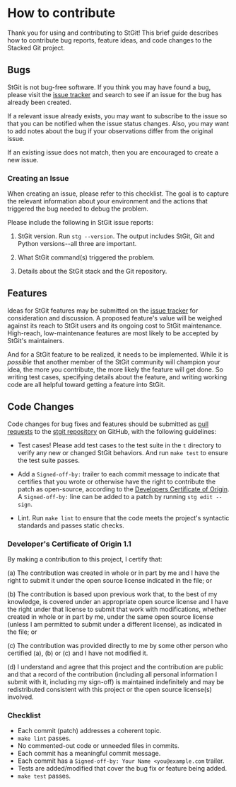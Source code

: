 # How to contribute

Thank you for using and contributing to StGit! This brief guide
describes how to contribute bug reports, feature ideas, and code changes
to the Stacked Git project.

## Bugs

StGit is not bug-free software. If you think you may have found a bug,
please visit the [issue tracker](https://github.com/stacked-git/stgit/issues)
and search to see if an issue for the bug has already been created.

If a relevant issue already exists, you may want to subscribe to the
issue so that you can be notified when the issue status changes. Also,
you may want to add notes about the bug if your observations differ
from the original issue.

If an existing issue does not match, then you are encouraged to create a
new issue.

### Creating an Issue

When creating an issue, please refer to this checklist. The goal is to
capture the relevant information about your environment and the actions
that triggered the bug needed to debug the problem.

Please include the following in StGit issue reports:

1. StGit version. Run `stg --version`. The output includes StGit, Git
   and Python versions--all three are important.

2. What StGit command(s) triggered the problem.

3. Details about the StGit stack and the Git repository.


## Features

Ideas for StGit features may be submitted on the [issue
tracker][issue-tracker] for consideration and discussion. A proposed
feature's value will be weighed against its reach to StGit users and its
ongoing cost to StGit maintenance. High-reach, low-maintenance features
are most likely to be accepted by StGit's maintainers.

And for a StGit feature to be realized, it needs to be implemented.
While it is *possible* that another member of the StGit community will
champion your idea, the more you contribute, the more likely the feature
will get done. So writing test cases, specifying details about the
feature, and writing working code are all helpful toward getting a
feature into StGit.

[issue-tracker]: https://github.com/stacked-git/stgit/issues


## Code Changes

Code changes for bug fixes and features should be submitted as [pull
requests][PR] to the [stgit repository][stgit-repo] on GitHub, with the
following guidelines:

[PR]: https://help.github.com/en/github/collaborating-with-issues-and-pull-requests
[stgit-repo]: https://github.com/stacked-git/stgit

- Test cases! Please add test cases to the test suite in the `t`
  directory to verify any new or changed StGit behaviors. And run `make
  test` to ensure the test suite passes.
  
- Add a `Signed-off-by:` trailer to each commit message to indicate that
  certifies that you wrote or otherwise have the right to contribute the
  patch as open-source, according to the [Developers Certificate of
  Origin](#developers-certificate-of-origin-11). A `Signed-off-by:` line
  can be added to a patch by running `stg edit --sign`.
  
- Lint. Run `make lint` to ensure that the code meets the project's
  syntactic standards and passes static checks.
  
### Developer's Certificate of Origin 1.1

By making a contribution to this project, I certify that:

(a) The contribution was created in whole or in part by me and
    I have the right to submit it under the open source
    license indicated in the file; or

(b) The contribution is based upon previous work that, to the
    best of my knowledge, is covered under an appropriate open
    source license and I have the right under that license to
    submit that work with modifications, whether created in
    whole or in part by me, under the same open source license
    (unless I am permitted to submit under a different
    license), as indicated in the file; or

(c) The contribution was provided directly to me by some other
    person who certified (a), (b) or (c) and I have not
    modified it.

(d) I understand and agree that this project and the
    contribution are public and that a record of the
    contribution (including all personal information I submit
    with it, including my sign-off) is maintained indefinitely
    and may be redistributed consistent with this project or
    the open source license(s) involved.

### Checklist

- Each commit (patch) addresses a coherent topic.
- `make lint` passes.
- No commented-out code or unneeded files in commits.
- Each commit has a meaningful commit message.
- Each commit has a `Signed-off-by: Your Name <you@example.com` trailer.
- Tests are added/modified that cover the bug fix or feature being
  added.
- `make test` passes.
